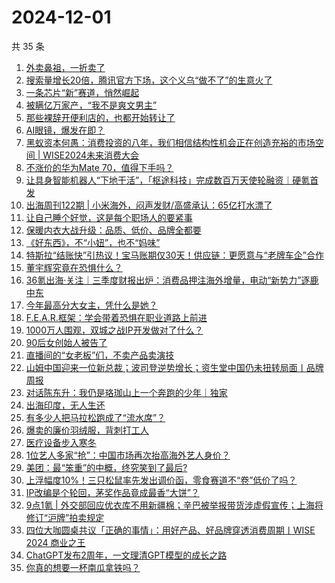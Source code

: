# 2024-12-01

共 35 条

<!-- BEGIN 36KR -->
<!-- 最后更新时间 2024-12-01 10:32:57 +0800 -->
1. [外卖鼻祖，一折卖了](https://36kr.com/p/3056937777090694)
1. [搜索量增长20倍，腾讯官方下场，这个义乌“做不了”的生意火了](https://36kr.com/p/3057475853209992)
1. [一条芯片“新”赛道，悄然崛起](https://36kr.com/p/3058239997174920)
1. [被瞒亿万家产，“我不是爽文男主”](https://36kr.com/p/3057545871893641)
1. [那些裸辞开便利店的，也都开始转让了](https://36kr.com/p/3057518585942408)
1. [AI眼镜，爆发在即？](https://36kr.com/p/3058349754115460)
1. [黑蚁资本何愚：消费投资的八年，我们相信结构性机会正在创造充裕的市场空间 | WISE2024未来消费大会](https://36kr.com/p/3058430451524999)
1. [不涨价的华为Mate 70，值得下手吗？](https://36kr.com/p/3053125817274505)
1. [让具身智能机器人“下地干活”，「枢途科技」完成数百万天使轮融资｜硬氪首发](https://36kr.com/p/3055618203865224)
1. [出海周刊122期 | 小米海外，闷声发财/高盛承认：65亿打水漂了](https://36kr.com/p/3057086222160001)
1. [让自己睡个好觉，这是每个职场人的要紧事](https://36kr.com/p/3058128738379143)
1. [保暖内衣大战升级：品质、低价、品牌全都要](https://36kr.com/p/3057045193183361)
1. [《好东西》，不“小妞”，也不“妈味”](https://36kr.com/p/3051910851448965)
1. [特斯拉“结账快”引热议！宝马账期仅30天！供应链：更愿意与“老牌车企”合作](https://36kr.com/p/3058602392282504)
1. [董宇辉究竟在恐惧什么？](https://36kr.com/p/3058386321161733)
1. [36氪出海·关注｜三季度财报出炉：消费品押注海外增量，电动“新势力”逐鹿中东](https://36kr.com/p/3057507857748353)
1. [今年最高分大女主，凭什么是她？](https://36kr.com/p/3058190906139776)
1. [F.E.A.R.框架：学会带着恐惧在职业道路上前进](https://36kr.com/p/3055441792946562)
1. [1000万人围观，双城之战IP开发做对了什么？](https://36kr.com/p/3058931424077192)
1. [90后女创始人被告了](https://36kr.com/p/3058533657977992)
1. [直播间的“女老板”们，不卖产品卖演技](https://36kr.com/p/3058671207916680)
1. [山姆中国迎来一位新总裁；波司登逆势增长；资生堂中国仍未扭转局面丨品牌周报](https://36kr.com/p/3058529075782791)
1. [对话陈东升：我仍是珞珈山上一个奔跑的少年｜独家](https://36kr.com/p/3058590606927241)
1. [出海印度，无人生还](https://36kr.com/p/3057594073064837)
1. [有多少人把马拉松跑成了“流水席”？](https://36kr.com/p/3058216919655555)
1. [爆卖的廉价羽绒服，背刺打工人](https://36kr.com/p/3057530497328261)
1. [医疗设备步入寒冬](https://36kr.com/p/3058141024904328)
1. [1位艺人多家“抢”：中国市场再次抬高海外艺人身价？](https://36kr.com/p/3057502555574407)
1. [美团：最“笨重”的中概，终究笑到了最后?](https://36kr.com/p/3057514295726215)
1. [上浮幅度10%！三只松鼠率先发出调价函，零食赛道不“卷”低价了吗？](https://36kr.com/p/3057541049525384)
1. [IP改编是个轮回，茅奖作品竟成最香“大饼”？](https://36kr.com/p/3058096283608454)
1. [9点1氪 | 外交部回应优衣库不用新疆棉；辛巴被举报带货涉虚假宣传；上海将修订“沪牌”拍卖规定](https://36kr.com/p/3057600175236231)
1. [四位大咖圆桌共议「正确的事情」：用好产品、好品牌穿透消费周期丨WISE 2024 商业之王](https://36kr.com/p/3056165404184966)
1. [ChatGPT发布2周年，一文理清GPT模型的成长之路](https://36kr.com/p/3057111435481219)
1. [你真的想要一杯南瓜拿铁吗？](https://36kr.com/p/3052792805920899)
<!-- END 36KR -->